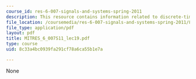 ```yaml
---
course_id: res-6-007-signals-and-systems-spring-2011
description: This resource contains information related to discrete-time sampling.
file_location: /coursemedia/res-6-007-signals-and-systems-spring-2011/8c33a4bc0939fa291cf78a6ca55b1e7a_MITRES_6_007S11_lec19.pdf
file_type: application/pdf
layout: pdf
title: MITRES_6_007S11_lec19.pdf
type: course
uid: 8c33a4bc0939fa291cf78a6ca55b1e7a

---
```

None